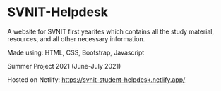 # SVNIT-Helpdesk

A website for SVNIT first yearites which contains all the study material, resources, and all other necessary information.

Made using: HTML, CSS, Bootstrap, Javascript

Summer Project 2021 (June-July 2021)

Hosted on Netlify: https://svnit-student-helpdesk.netlify.app/
